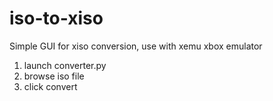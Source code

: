 # iso-to-xiso
Simple GUI for xiso conversion, use with xemu xbox emulator

1. launch converter.py
2. browse iso file
3. click convert
